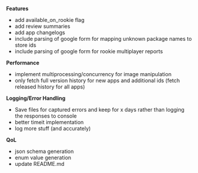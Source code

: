 **Features**
- add available_on_rookie flag
- add review summaries
- add app changelogs
- include parsing of google form for mapping unknown package names to store ids
- include parsing of google form for rookie multiplayer reports

**Performance**
- implement multiprocessing/concurrency for image manipulation
- only fetch full version history for new apps and additional ids (fetch released history for all apps)

**Logging/Error Handling**
- Save files for captured errors and keep for x days rather than logging the responses to console
- better timeit implementation
- log more stuff (and accurately)
  
**QoL**
- json schema generation
- enum value generation
- update README.md